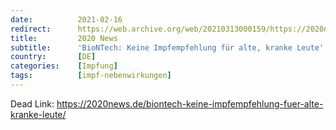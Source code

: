 ```yaml
---
date:          2021-02-16
redirect:      https://web.archive.org/web/20210313000159/https://2020news.de/biontech-keine-impfempfehlung-fuer-alte-kranke-leute/
title:         2020 News
subtitle:      'BioNTech: Keine Impfempfehlung für alte, kranke Leute'
country:       [DE]
categories:    [Impfung]
tags:          [impf-nebenwirkungen]
---
```

Dead Link: https://2020news.de/biontech-keine-impfempfehlung-fuer-alte-kranke-leute/
